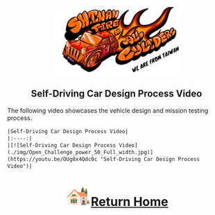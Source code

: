 <div align="center"><img src="../../other/img/logo.png" width="300" alt=" logo"></div>

## <div align="center">Self-Driving Car Design Process Video </div> 

The following video showcases the vehicle design and mission testing process.


    |Self-Driving Car Design Process Video|
    |:----:|
    |[![Self-Driving Car Design Process Video](./img/Open_Challenge_power_50_Full_width.jpg)](https://youtu.be/OUg0x4Qdc0c "Self-Driving Car Design Process Video")|


# <div align="center">![HOME](../../other/img/Home.png)[Return Home](../../)</div>  


